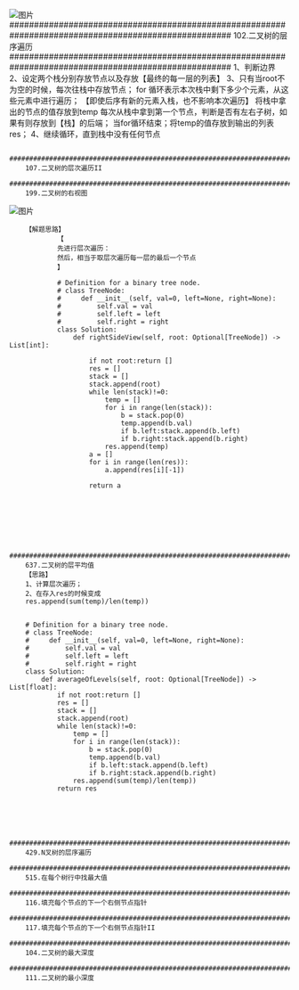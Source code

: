 ![图片](https://user-images.githubusercontent.com/38878365/188391854-a6d551ba-aeef-4772-8f42-db50d4c47338.png)
        #####################################################################################################
        102.二叉树的层序遍历
        #####################################################################################################
                1、判断边界
                2、设定两个栈分别存放节点以及存放【最终的每一层的列表】
                3、只有当root不为空的时候，每次往栈中存放节点；
                  for 循环表示本次栈中剩下多少个元素，从这些元素中进行遍历；
                  【即使后序有新的元素入栈，也不影响本次遍历】
                  将栈中拿出的节点的值存放到temp
                    每次从栈中拿到第一个节点，判断是否有左右子树，如果有则存放到【栈】的后端；
                   当for循环结束；将temp的值存放到输出的列表res；
                4、继续循环，直到栈中没有任何节点

        
        
        
        
        
        #####################################################################################################
        107.二叉树的层次遍历II
        #####################################################################################################
        199.二叉树的右视图
        
![图片](https://user-images.githubusercontent.com/38878365/188400585-b0ac791a-6caa-4f6f-9b99-0828315296fb.png)
        
        【解题思路】
                【
                先进行层次遍历：
                然后，相当于取层次遍历每一层的最后一个节点
                】
                
                # Definition for a binary tree node.
                # class TreeNode:
                #     def __init__(self, val=0, left=None, right=None):
                #         self.val = val
                #         self.left = left
                #         self.right = right
                class Solution:
                    def rightSideView(self, root: Optional[TreeNode]) -> List[int]:

                        if not root:return []
                        res = []
                        stack = []
                        stack.append(root)
                        while len(stack)!=0:
                            temp = []
                            for i in range(len(stack)):
                                b = stack.pop(0)
                                temp.append(b.val)
                                if b.left:stack.append(b.left)
                                if b.right:stack.append(b.right)
                            res.append(temp)
                        a = []
                        for i in range(len(res)):
                            a.append(res[i][-1])

                        return a
        
        
        
        
        
        
        
        #####################################################################################################
        637.二叉树的层平均值
        【思路】
        1、计算层次遍历；
        2、在存入res的时候变成
        res.append(sum(temp)/len(temp))
        
        
        # Definition for a binary tree node.
        # class TreeNode:
        #     def __init__(self, val=0, left=None, right=None):
        #         self.val = val
        #         self.left = left
        #         self.right = right
        class Solution:
            def averageOfLevels(self, root: Optional[TreeNode]) -> List[float]:
                if not root:return []
                res = []
                stack = []
                stack.append(root)
                while len(stack)!=0:
                    temp = []
                    for i in range(len(stack)):
                        b = stack.pop(0)
                        temp.append(b.val)
                        if b.left:stack.append(b.left)
                        if b.right:stack.append(b.right)
                    res.append(sum(temp)/len(temp))
                return res        
        
        
        
         
        
        ##################################################################################################### 
        429.N叉树的层序遍历
        ##################################################################################################### 
        515.在每个树行中找最大值
        #####################################################################################################
        116.填充每个节点的下一个右侧节点指针
         #####################################################################################################
        117.填充每个节点的下一个右侧节点指针II
         #####################################################################################################
        104.二叉树的最大深度
         #####################################################################################################
        111.二叉树的最小深度    
